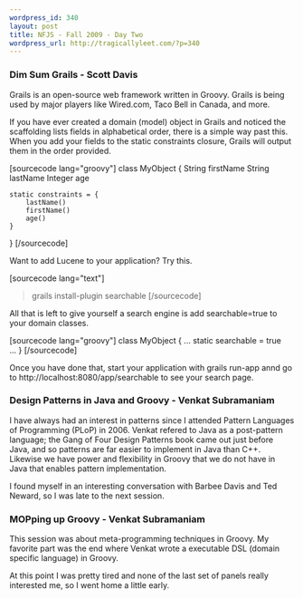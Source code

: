 ```yaml
--- 
wordpress_id: 340
layout: post
title: NFJS - Fall 2009 - Day Two
wordpress_url: http://tragicallyleet.com/?p=340
---
```

<h3>Dim Sum Grails - Scott Davis</h3>

Grails is an open-source web framework written in Groovy. Grails is being used by major players like Wired.com, Taco Bell in Canada, and more. 

If you have ever created a domain (model) object in Grails and noticed the scaffolding lists fields in alphabetical order, there is a simple way past this. When you add your fields to the static constraints closure, Grails will output them in the order provided.

[sourcecode lang="groovy"]
class MyObject {
	String firstName
	String lastName
	Integer age
	
	static constraints = {
		lastName()
		firstName()
		age()
	}
}
[/sourcecode]

Want to add Lucene to your application? Try this.

[sourcecode lang="text"]
> grails install-plugin searchable
[/sourcecode]

All that is left to give yourself a search engine is add searchable=true to your domain classes.

[sourcecode lang="groovy"]
class MyObject {
	...
	static searchable = true	
	...
}
[/sourcecode]

Once you have done that, start your application with grails run-app annd go to http://localhost:8080/app/searchable to see your search page.

<h3>Design Patterns in Java and Groovy - Venkat Subramaniam</h3>

I have always had an interest in patterns since I attended Pattern Languages of Programming (PLoP) in 2006. Venkat refered to Java as a post-pattern language; the Gang of Four Design Patterns book came out just before Java, and so patterns are far easier to implement in Java than C++. Likewise we have power and flexibility in Groovy that we do not have in Java that enables pattern implementation.

I found myself in an interesting conversation with Barbee Davis and Ted Neward, so I was late to the next session.

<h3>MOPping up Groovy - Venkat Subramaniam</h3>

This session was about meta-programming techniques in Groovy. My favorite part was the end where Venkat wrote a  executable DSL (domain specific language) in Groovy.

At this point I was pretty tired and none of the last set of panels really interested me, so I went home a little early.
